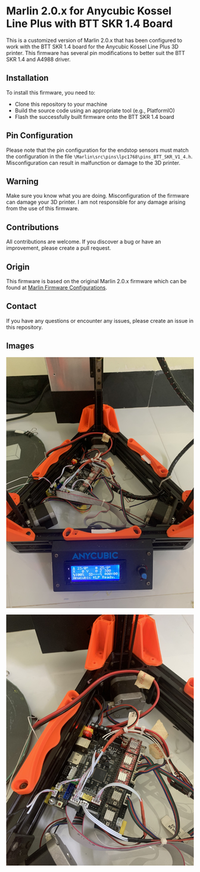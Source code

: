 # Marlin 2.0.x for Anycubic Kossel Line Plus with BTT SKR 1.4 Board

This is a customized version of Marlin 2.0.x that has been configured to work with the BTT SKR 1.4 board for the Anycubic Kossel Line Plus 3D printer. This firmware has several pin modifications to better suit the BTT SKR 1.4 and A4988 driver. 

## Installation

To install this firmware, you need to:
- Clone this repository to your machine
- Build the source code using an appropriate tool (e.g., PlatformIO)
- Flash the successfully built firmware onto the BTT SKR 1.4 board

## Pin Configuration

Please note that the pin configuration for the endstop sensors must match the configuration in the file `\Marlin\src\pins\lpc1768\pins_BTT_SKR_V1_4.h`. Misconfiguration can result in malfunction or damage to the 3D printer.

## Warning

Make sure you know what you are doing. Misconfiguration of the firmware can damage your 3D printer. I am not responsible for any damage arising from the use of this firmware.

## Contributions

All contributions are welcome. If you discover a bug or have an improvement, please create a pull request.

## Origin

This firmware is based on the original Marlin 2.0.x firmware which can be found at [Marlin Firmware Configurations](https://github.com/MarlinFirmware/Marlin).

## Contact

If you have any questions or encounter any issues, please create an issue in this repository.

## Images

![Image 1](images/1.jpg)

![Image 2](images/2.jpg)
